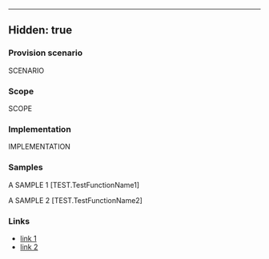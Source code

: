 ----
Hidden: true
----

### Provision scenario
SCENARIO

### Scope
SCOPE

### Implementation
IMPLEMENTATION

### Samples
A SAMPLE 1
[TEST.TestFunctionName1]

A SAMPLE 2
[TEST.TestFunctionName2]

### Links
- [link 1](http://example.com)
- [link 2](http://example.com)